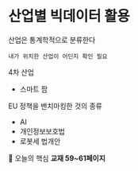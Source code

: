 # 산업별 빅데이터 활용

산업은 통계학적으로 분류한다<br>

`내가 위치한 산업이 어딘지 확인 필요`<br>

4차 산업<br>
- 스마트 팜<br>

EU 정책을 밴치마킹한 것의 종류<br>
- AI 
- 개인정보보호법
- 로봇세 법개안<br>

📍 오늘의 핵심 **교재 59~61페이지**
